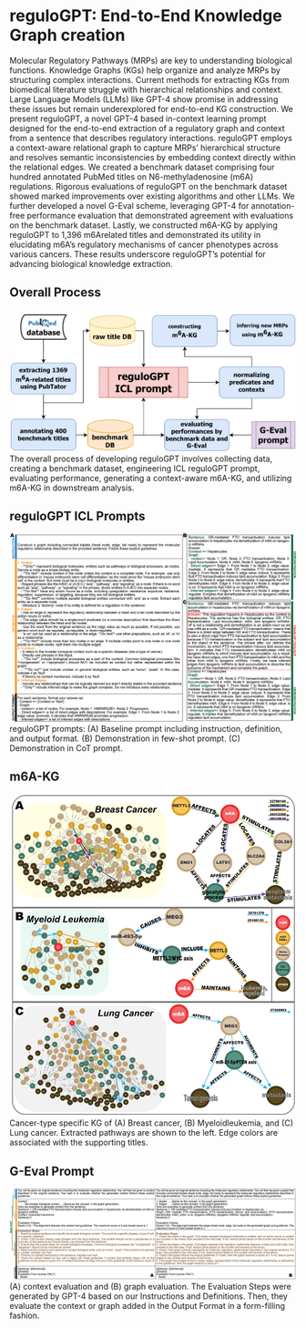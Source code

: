 # reguloGPT: End-to-End Knowledge Graph creation

Molecular Regulatory Pathways (MRPs) are key to understanding biological functions. Knowledge Graphs (KGs) help organize and analyze MRPs by structuring complex interactions. Current methods for extracting KGs from biomedical literature struggle with hierarchical relationships and context. Large Language Models (LLMs) like GPT-4 show promise in addressing these issues but remain underexplored for end-to-end KG construction. We present reguloGPT, a novel GPT-4 based in-context learning prompt designed for the end-to-end extraction of a regulatory graph and context from a sentence that describes regulatory interactions. reguloGPT employs a context-aware relational graph to capture MRPs’ hierarchical structure and resolves semantic inconsistencies by embedding context directly within the relational edges. We created a benchmark dataset comprising four hundred annotated PubMed titles on N6-methyladenosine (m6A) regulations. Rigorous evaluations of reguloGPT on the benchmark dataset showed marked improvements over existing algorithms and other LLMs. We further developed a novel G-Eval scheme, leveraging GPT-4 for annotation-free performance evaluation that demonstrated agreement with evaluations on the benchmark dataset. Lastly, we constructed m6A-KG by applying reguloGPT to 1,396 m6Arelated
titles and demonstrated its utility in elucidating m6A’s regulatory mechanisms of cancer phenotypes across various cancers. These results underscore reguloGPT’s potential for advancing biological knowledge extraction.



## Overall Process
![reguloGPT_process](./figures/process_figure_v7.png)
The overall process of developing reguloGPT involves collecting data, creating a benchmark dataset, engineering ICL reguloGPT prompt, evaluating performance, generating a context-aware m6A-KG, and utilizing m6A-KG in downstream analysis.



## reguloGPT ICL Prompts
![prompt_figure](./figures/prompt_figure_updated.png)
reguloGPT prompts: (A) Baseline prompt including instruction, definition, and output format. (B) Demonstration in few-shot prompt. (C) Demonstration in CoT prompt.


## m6A-KG
![m6A-KG](./figures/m6A-KG-updated.png)
Cancer-type specific KG of (A) Breast cancer, (B) Myeloidleukemia, and (C) Lung cancer. Extracted pathways are shown to the left. Edge colors are associated with the supporting titles.


## G-Eval Prompt
![g-eval](./figures/geval_figure.png)
(A) context evaluation and (B) graph evaluation. The Evaluation Steps were generated by GPT-4 based on our Instructions and Definitions. Then, they evaluate the context or graph added in the Output Format in a form-filling fashion.





